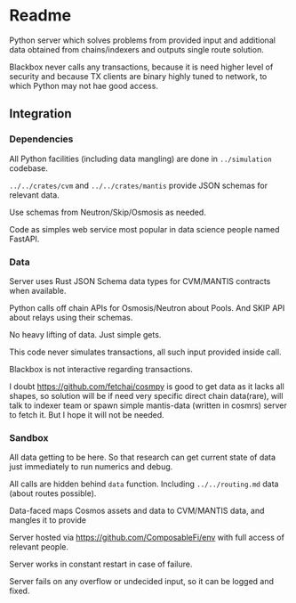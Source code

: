 # Readme

Python server which solves problems from provided input and additional data obtained from chains/indexers and outputs single route solution.

Blackbox never calls any transactions, because it is need higher level of security and because TX clients are binary highly tuned to network, to which Python may not hae good access.


## Integration

### Dependencies

All Python facilities (including data mangling) are done in `../simulation` codebase.

`../../crates/cvm` and `../../crates/mantis` provide JSON schemas for relevant data.

Use schemas from Neutron/Skip/Osmosis as needed. 

Code as simples web service most popular in data science people named FastAPI.

### Data

Server uses Rust JSON Schema data types for CVM/MANTIS contracts when available.

Python calls off chain APIs for Osmosis/Neutron about Pools. And SKIP API about relays using their schemas.

No heavy lifting of data. Just simple gets.

This code never simulates transactions, all such input provided inside call.

Blackbox is not interactive regarding transactions.

I doubt https://github.com/fetchai/cosmpy is good to get data as it lacks all shapes, so solution will be if need very specific direct chain data(rare), will talk to indexer team or spawn simple mantis-data (written in cosmrs) server to fetch it. But I hope it will not be needed. 

### Sandbox

All data getting to be here. So that research can get current state of data just immediately to run numerics and debug.

All calls are hidden behind `data` function. Including `../../routing.md` data (about routes possible).

Data-faced maps Cosmos assets and data to CVM/MANTIS data, and mangles it to provide

Server hosted via https://github.com/ComposableFi/env with full access of relevant people. 

Server works in constant restart in case of failure.

Server fails on any overflow or undecided input, so it can be logged and fixed.


